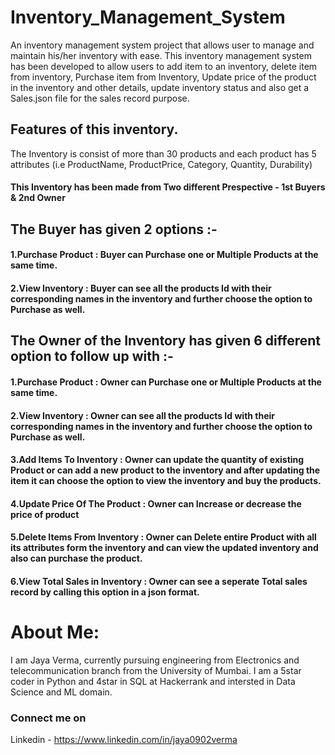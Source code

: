 # Inventory_Management_System
An inventory management system project that allows user to manage and maintain his/her inventory with ease. This inventory management system has been developed to allow users to add item to an inventory, delete item from inventory, Purchase item from Inventory, Update price of the product in the inventory and other details, update inventory status and also get a Sales.json file for the sales record purpose.

## Features of this inventory.
The Inventory is consist of more than 30 products and each product has 5 attributes (i.e ProductName, ProductPrice, Category, Quantity, Durability)

#### This Inventory has been made from Two different Prespective - 1st Buyers & 2nd Owner
## The Buyer has given 2 options :- 
#### 1.Purchase Product : Buyer can Purchase one or Multiple Products at the same time.
#### 2.View Inventory : Buyer can see all the products Id with their corresponding names in the inventory and further choose the option to Purchase as well.
## The Owner of the Inventory has given 6 different option to follow up with :- 
#### 1.Purchase Product : Owner can Purchase one or Multiple Products at the same time.
#### 2.View Inventory : Owner can see all the products Id with their corresponding names in the inventory and further choose the option to Purchase as well.
#### 3.Add Items To Inventory : Owner can update the quantity of existing Product or can add a new product to the inventory and after updating the item it can choose the option to view the inventory and buy the products.
#### 4.Update Price Of The Product : Owner can Increase or decrease the price of product
#### 5.Delete Items From Inventory : Owner can Delete entire Product with all its attributes form the inventory and can view the updated inventory and also can purchase the product.
#### 6.View Total Sales in Inventory : Owner can see a seperate Total sales record by calling this option in a json format.


# About Me:
I am Jaya Verma, currently pursuing engineering from Electronics and telecommunication branch from the University of Mumbai.
I am a 5star coder in Python and 4star in SQL at Hackerrank and intersted in Data Science and ML domain.

### Connect me on 
Linkedin - https://www.linkedin.com/in/jaya0902verma
